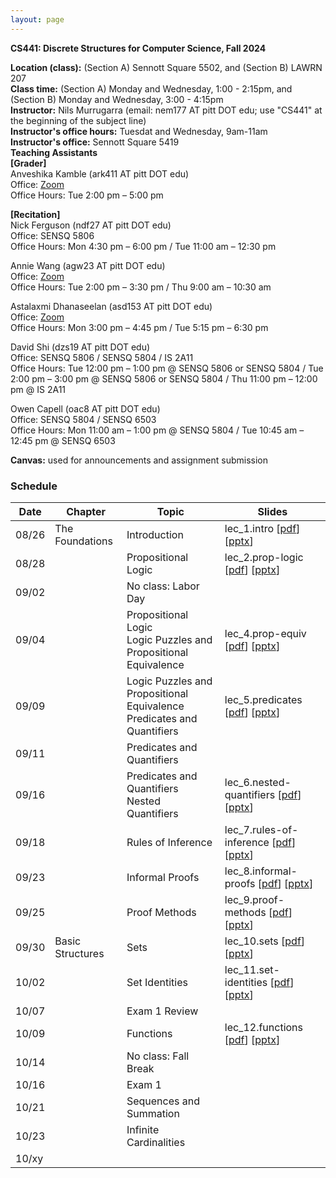 ```yaml
---
layout: page
---
```


**CS441: Discrete Structures for Computer Science, Fall 2024**

**Location (class):** (Section A) Sennott Square 5502, and (Section B) LAWRN 207<br>
**Class time:** (Section A) Monday and Wednesday, 1:00 - 2:15pm, and (Section B) Monday and Wednesday, 3:00 - 4:15pm<br>
**Instructor:** Nils Murrugarra (email: nem177 AT pitt DOT edu; use "CS441" at the beginning of the subject line)<br>
**Instructor's office hours:** Tuesdat and Wednesday, 9am-11am<br>
**Instructor's office:** Sennott Square 5419<br>
**Teaching Assistants**<br>
**[Grader]**<br>
Anveshika Kamble (ark411 AT pitt DOT edu)<br>
Office: [Zoom](https://pitt.zoom.us/j/5835648820)<br>
Office Hours: Tue 2:00 pm – 5:00 pm<br>

**[Recitation]**<br>
Nick Ferguson (ndf27 AT pitt DOT edu)<br>
Office: SENSQ 5806<br>
Office Hours: Mon 4:30 pm – 6:00 pm / Tue 11:00 am – 12:30 pm<br>

Annie Wang (agw23 AT pitt DOT edu)<br>
Office: [Zoom](https://pitt.zoom.us/j/93253767006)<br>
Office Hours: Tue 2:00 pm – 3:30 pm / Thu 9:00 am – 10:30 am<br>

Astalaxmi Dhanaseelan (asd153 AT pitt DOT edu)<br>
Office: [Zoom](https://pitt.zoom.us/j/99835381716)<br>
Office Hours: Mon 3:00 pm – 4:45 pm / Tue 5:15 pm – 6:30 pm<br>

David Shi (dzs19 AT pitt DOT edu)<br>
Office: SENSQ 5806 / SENSQ 5804 / IS 2A11 <br>
Office Hours: Tue 12:00 pm – 1:00 pm @ SENSQ 5806 or SENSQ 5804 / Tue 2:00 pm – 3:00 pm @ SENSQ 5806 or SENSQ 5804 / Thu 11:00 pm – 12:00 pm @ IS 2A11<br>

Owen Capell (oac8 AT pitt DOT edu)<br>
Office: SENSQ 5804 / SENSQ 6503<br>
Office Hours: Mon 11:00 am – 1:00 pm @ SENSQ 5804 / Tue 10:45 am – 12:45 pm @ SENSQ 6503<br>

**Canvas:** used for announcements and assignment submission<br>

### Schedule

Date        | Chapter          | Topic             | Slides       
----------- | -----------      | -----------       | -----------  
08/26       | The Foundations  | Introduction      | lec_1.intro [[pdf](https://sites.pitt.edu/~nem177/courses/fall24_cs441/lec_1.intro.pdf)] [[pptx](https://sites.pitt.edu/~nem177/courses/fall24_cs441/lec_1.intro.pptx)]
08/28       |                  | Propositional Logic| lec_2.prop-logic [[pdf](https://sites.pitt.edu/~nem177/courses/fall24_cs441/lec_2.prop-logic.pdf)]  [[pptx](https://sites.pitt.edu/~nem177/courses/fall24_cs441/lec_2.prop-logic.pptx)]              
09/02       |                  | No class: Labor Day           |   
09/04       |                  | Propositional Logic<br>Logic Puzzles and Propositional Equivalence                   | lec_4.prop-equiv [[pdf](https://sites.pitt.edu/~nem177/courses/fall24_cs441/lec_4.prop-equiv.pdf)]  [[pptx](https://sites.pitt.edu/~nem177/courses/fall24_cs441/lec_4.prop-equiv.pptx)]  
09/09       |                  | Logic Puzzles and Propositional Equivalence<br>Predicates and Quantifiers                   | lec_5.predicates [[pdf](https://sites.pitt.edu/~nem177/courses/fall24_cs441/lec_5.predicates.pdf)]  [[pptx](https://sites.pitt.edu/~nem177/courses/fall24_cs441/lec_5.predicates.pptx)]  
09/11       |                  | Predicates and Quantifiers                   | 
09/16       |                  | Predicates and Quantifiers<br>Nested Quantifiers                   | lec_6.nested-quantifiers [[pdf](https://sites.pitt.edu/~nem177/courses/fall24_cs441/lec_6.nested-quantifiers.pdf)]  [[pptx](https://sites.pitt.edu/~nem177/courses/fall24_cs441/lec_6.nested-quantifiers.pptx)]  
09/18       |                  | Rules of Inference                   |  lec_7.rules-of-inference  [[pdf](https://sites.pitt.edu/~nem177/courses/fall24_cs441/lec_7.rules-of-inference.pdf)]  [[pptx](https://sites.pitt.edu/~nem177/courses/fall24_cs441/lec_7.rules-of-inference.pptx)]
09/23       |                  | Informal Proofs    |  lec_8.informal-proofs  [[pdf](https://sites.pitt.edu/~nem177/courses/fall24_cs441/lec_8.informal-proofs.pdf)]  [[pptx](https://sites.pitt.edu/~nem177/courses/fall24_cs441/lec_8.informal-proofs.pptx)]
09/25       |                  | Proof Methods      |  lec_9.proof-methods  [[pdf](https://sites.pitt.edu/~nem177/courses/fall24_cs441/lec_9.proof-methods.pdf)]  [[pptx](https://sites.pitt.edu/~nem177/courses/fall24_cs441/lec_9.proof-methods.pptx)]
09/30       | Basic Structures | Sets               |  lec_10.sets  [[pdf](https://sites.pitt.edu/~nem177/courses/fall24_cs441/lec_10.sets.pdf)]  [[pptx](https://sites.pitt.edu/~nem177/courses/fall24_cs441/lec_10.sets.pptx)]
10/02       |                  | Set Identities     |  lec_11.set-identities  [[pdf](https://sites.pitt.edu/~nem177/courses/fall24_cs441/lec_11.set-identities.pdf)]  [[pptx](https://sites.pitt.edu/~nem177/courses/fall24_cs441/lec_11.set-identities.pptx)]
10/07       |                  | Exam 1 Review      |  
10/09       |                  | Functions          |  lec_12.functions  [[pdf](https://sites.pitt.edu/~nem177/courses/fall24_cs441/lec_12.functions.pdf)]  [[pptx](https://sites.pitt.edu/~nem177/courses/fall24_cs441/lec_12.functions.pptx)]
10/14       |                  | No class: Fall Break         |  
10/16       |                  | Exam 1             |  
10/21       |                  | Sequences and Summation                   |  
10/23       |                  | Infinite Cardinalities                   |  
10/xy       |                  |                    |  


